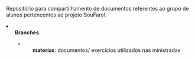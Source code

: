 <p>Repositório para compartilhamento de documentos referentes ao grupo de alunos pertencentes ao projeto SouFarol.</p>
<li>
  <ul><b>Branches</b><ul>
  <li>
    <ul><b>materias</b>: documentos/ exercícios utilizados nas ministradas</ul>
  </li>  
</li>
